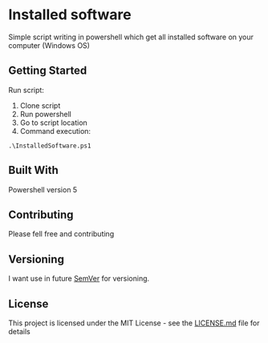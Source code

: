 # Installed software

Simple script writing in powershell which get all installed software on your computer (Windows OS)

## Getting Started

Run script:
1. Clone script
2. Run powershell
3. Go to script location
4. Command execution:

```
.\InstalledSoftware.ps1
```

## Built With

Powershell version 5

## Contributing

Please fell free and contributing

## Versioning

I want use in future [SemVer](http://semver.org/) for versioning.


## License

This project is licensed under the MIT License - see the [LICENSE.md](https://github.com/objectprogr/InstalledSoftware/blob/master/LICENSE) file for details
